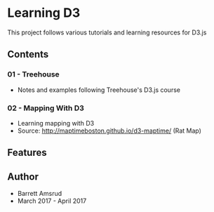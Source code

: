 # Learning D3

This project follows various tutorials and learning resources for D3.js

## Contents

### 01 - Treehouse
  - Notes and examples following Treehouse's D3.js course

### 02 - Mapping With D3
  - Learning mapping with D3
  - Source: http://maptimeboston.github.io/d3-maptime/ (Rat Map)

## Features

## Author

- Barrett Amsrud
- March 2017 - April 2017
